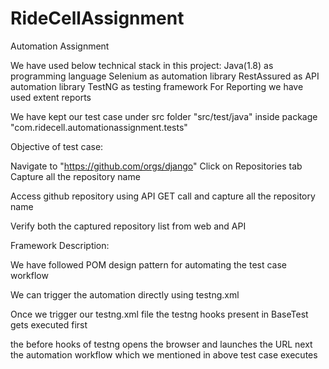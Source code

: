 # RideCellAssignment
Automation Assignment

We have used below technical stack in this project:
Java(1.8) as programming language
Selenium as automation library
RestAssured as API automation library
TestNG as testing framework
For Reporting we have used extent reports

We have kept our test case under src folder "src/test/java" inside package "com.ridecell.automationassignment.tests"

Objective of test case:

Navigate to "https://github.com/orgs/django"
Click on Repositories tab
Capture all the repository name

Access github repository using API GET call and capture all the repository name

Verify both the captured repository list from web and API

Framework Description:

We have followed POM design pattern for automating the test case workflow

We can trigger the automation directly using testng.xml

Once we trigger our testng.xml file the testng hooks present in BaseTest gets executed first

the before hooks of testng opens the browser and launches the URL
next the automation workflow which we mentioned in above test case executes








